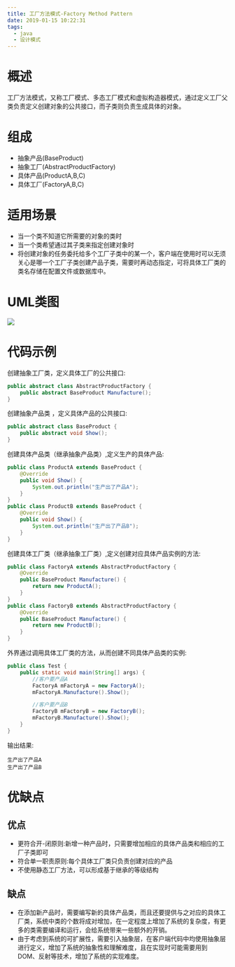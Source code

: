 ```yaml
---
title: 工厂方法模式-Factory Method Pattern
date: 2019-01-15 10:22:31
tags:
  - java
  - 设计模式
---
```


# 概述

工厂方法模式，又称工厂模式、多态工厂模式和虚拟构造器模式，通过定义工厂父类负责定义创建对象的公共接口，而子类则负责生成具体的对象。<!-- more -->

# 组成

- 抽象产品(BaseProduct)
- 抽象工厂(AbstractProductFactory)
- 具体产品(ProductA,B,C)
- 具体工厂(FactoryA,B,C)

# 适用场景

- 当一个类不知道它所需要的对象的类时
- 当一个类希望通过其子类来指定创建对象时
- 将创建对象的任务委托给多个工厂子类中的某一个，客户端在使用时可以无须关心是哪一个工厂子类创建产品子类，需要时再动态指定，可将具体工厂类的类名存储在配置文件或数据库中。

# UML类图

![](https://i.loli.net/2019/01/14/5c3ca9c875a43.png)

# 代码示例

创建抽象工厂类，定义具体工厂的公共接口:

```java
public abstract class AbstractProductFactory {
    public abstract BaseProduct Manufacture();
}
```

创建抽象产品类 ，定义具体产品的公共接口:

```java
public abstract class BaseProduct {
    public abstract void Show();
}
```

创建具体产品类（继承抽象产品类）,定义生产的具体产品:

```java
public class ProductA extends BaseProduct {
    @Override
    public void Show() {
        System.out.println("生产出了产品A");
    }
}
public class ProductB extends BaseProduct {
    @Override
    public void Show() {
        System.out.println("生产出了产品B");
    }
}
```

创建具体工厂类（继承抽象工厂类）,定义创建对应具体产品实例的方法:

```java
public class FactoryA extends AbstractProductFactory {
    @Override
    public BaseProduct Manufacture() {
        return new ProductA();
    }
}
public class FactoryB extends AbstractProductFactory {
    @Override
    public BaseProduct Manufacture() {
        return new ProductB();
    }
}
```

外界通过调用具体工厂类的方法，从而创建不同具体产品类的实例:

```java
public class Test {
    public static void main(String[] args) {
        //客户要产品A
        FactoryA mFactoryA = new FactoryA();
        mFactoryA.Manufacture().Show();

        //客户要产品B
        FactoryB mFactoryB = new FactoryB();
        mFactoryB.Manufacture().Show();
    }
}
```

输出结果:

```
生产出了产品A
生产出了产品B
```

# 优缺点

## 优点

- 更符合开-闭原则:新增一种产品时，只需要增加相应的具体产品类和相应的工厂子类即可
- 符合单一职责原则:每个具体工厂类只负责创建对应的产品
- 不使用静态工厂方法，可以形成基于继承的等级结构

## 缺点

- 在添加新产品时，需要编写新的具体产品类，而且还要提供与之对应的具体工厂类，系统中类的个数将成对增加，在一定程度上增加了系统的复杂度，有更多的类需要编译和运行，会给系统带来一些额外的开销。
- 由于考虑到系统的可扩展性，需要引入抽象层，在客户端代码中均使用抽象层进行定义，增加了系统的抽象性和理解难度，且在实现时可能需要用到DOM、反射等技术，增加了系统的实现难度。
